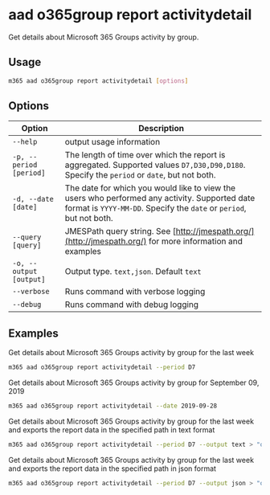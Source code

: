 # aad o365group report activitydetail

Get details about Microsoft 365 Groups activity by group.

## Usage

```sh
m365 aad o365group report activitydetail [options]
```

## Options

Option|Description
------|-----------
`--help`|output usage information
`-p, --period [period]`|The length of time over which the report is aggregated. Supported values `D7,D30,D90,D180`. Specify the `period` or `date`, but not both.
`-d, --date [date]`|The date for which you would like to view the users who performed any activity. Supported date format is `YYYY-MM-DD`. Specify the `date` or `period`, but not both.
`--query [query]`|JMESPath query string. See [http://jmespath.org/](http://jmespath.org/) for more information and examples
`-o, --output [output]`|Output type. `text,json`. Default `text`
`--verbose`|Runs command with verbose logging
`--debug`|Runs command with debug logging

## Examples

Get details about Microsoft 365 Groups activity by group for the last week

```sh
m365 aad o365group report activitydetail --period D7
```

Get details about Microsoft 365 Groups activity by group for September 09, 2019

```sh
m365 aad o365group report activitydetail --date 2019-09-28
```

Get details about Microsoft 365 Groups activity by group for the last week and exports the report data in the specified path in text format

```sh
m365 aad o365group report activitydetail --period D7 --output text > "o365groupactivitydetail.txt"
```

Get details about Microsoft 365 Groups activity by group for the last week and exports the report data in the specified path in json format

```sh
m365 aad o365group report activitydetail --period D7 --output json > "o365groupactivitydetail.json"
```
